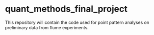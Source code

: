 # quant_methods_final_project
This repository will contain the code used for point pattern analyses on preliminary data from flume experiments. 

